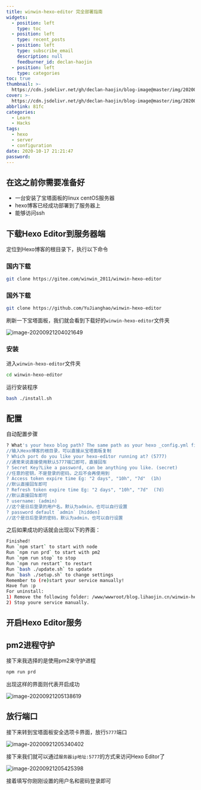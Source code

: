 ```yaml
---
title: winwin-hexo-editor 完全部署指南
widgets:
  - position: left
    type: toc
  - position: left
    type: recent_posts
  - position: left
    type: subscribe_email
    description: null
    feedburner_id: declan-haojin
  - position: left
    type: categories
toc: true
thumbnail: >-
  https://cdn.jsdelivr.net/gh/declan-haojin/blog-image@master/img/20200905125456.jpg
cover: >-
  https://cdn.jsdelivr.net/gh/declan-haojin/blog-image@master/img/20200905125456.jpg
abbrlink: 81fc
categories:
  - Learn
  - Hacks
tags:
  - hexo
  - server
  - configuration
date: 2020-10-17 21:21:47
password:
---
```


## 在这之前你需要准备好

- 一台安装了宝塔面板的linux centOS服务器
- hexo博客已经成功部署到了服务器上
- 能够访问ssh

## 下载Hexo Editor到服务器端

定位到Hexo博客的根目录下，执行以下命令

### 国内下载

```bash
git clone https://gitee.com/winwin_2011/winwin-hexo-editor
```


### 国外下载

```bash
git clone https://github.com/YuJianghao/winwin-hexo-editor
```

刷新一下宝塔面板，我们就会看到下载好的`winwin-hexo-editor`文件夹

<!--more-->

![image-20200921204021649](https://cdn.jsdelivr.net/gh/declan-haojin/blog-image@master/img/20200921204021.png)

### 安装

进入`winwin-hexo-editor`文件夹

```bash
cd winwin-hexo-editor
```

运行安装程序

~~~bash
bash ./install.sh
~~~

## 配置

自动配置步骤

~~~bash
? What's your hexo blog path? The same path as your hexo _config.yml file
//输入Hexo博客的根目录，可以直接从宝塔面板复制
? Which port do you like your hexo-editor running at? (5777)
//通常来说直接使用默认5777端口即可，直接回车
? Secret Key?Like a password, can be anything you like. (secret)
//任意的密钥，不是登录的密码，之后不会再使用到
? Access token expire time Eg: "2 days", "10h", "7d"  (1h)
//默认直接回车即可
? Refresh token expire time Eg: "2 days", "10h", "7d"  (7d)
//默认直接回车即可
? username: (admin)
//这个是日后登录的用户名，默认为admin，也可以自行设置
? password default `admin` [hidden]
//这个是日后登录的密码，默认为admin，也可以自行设置

~~~

之后如果成功的话就会出现以下的界面：

~~~bash
Finished!
Run `npm start` to start with node
Run `npm run prd` to start with pm2
Run `npm run stop` to stop
Run `npm run restart` to restart
Run `bash ./update.sh` to update
Run `bash ./setup.sh` to change settings
Remember to (re)start your service manually!
Have fun :p
For uninstall:
1) Remove the following folder: /www/wwwroot/blog.lihaojin.cn/winwin-hexo-editor
2) Stop youre service manually.
~~~

## 开启Hexo Editor服务

## pm2进程守护

接下来我选择的是使用pm2来守护进程

~~~bash
npm run prd
~~~

出现这样的界面则代表开启成功

![image-20200921205138619](C:\Users\19132\AppData\Roaming\Typora\typora-user-images\image-20200921205138619.png)

## 放行端口 

接下来转到宝塔面板安全选项卡界面，放行`5777`端口

![image-20200921205340402](https://cdn.jsdelivr.net/gh/declan-haojin/blog-image@master/img/20200921205340.png)

接下来我们就可以通过`服务器ip地址:5777`的方式来访问Hexo Editor了

![image-20200921205425398](https://cdn.jsdelivr.net/gh/declan-haojin/blog-image@master/img/20201110092707.png)

接着填写你刚刚设置的用户名和密码登录即可